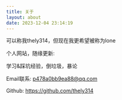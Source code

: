 ```yaml
---
title: 关于
layout: about
date: 2023-12-04 23:14:19
---
```

可以称我thely314，但现在我更希望被称为lone

个人网站，随缘更新: 

学习&踩坑经验，倒垃圾，暴论

Email联系: p478a0bb9ea88@qq.com

Github: https://github.com/thely314